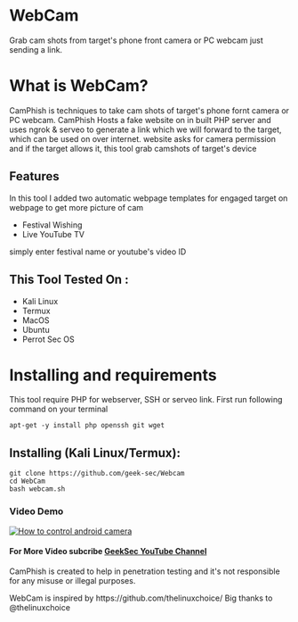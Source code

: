 # WebCam
Grab cam shots from target's phone front camera or PC webcam just sending a link.


# What is WebCam?
<p>CamPhish is techniques to take cam shots of target's phone fornt camera or PC webcam. CamPhish Hosts a fake website on in built PHP server and uses ngrok & serveo to generate a link which we will forward to the target, which can be used on over internet. website asks for camera permission and if the target allows it, this tool grab camshots of target's device</p>

## Features
<p>In this tool I added two automatic webpage templates for engaged target on webpage to get more picture of cam</p>
<ul>
  <li>Festival Wishing</li>
  <li>Live YouTube TV</li>
</ul>
<p>simply enter festival name or youtube's video ID</p>

## This Tool Tested On :
<ul>
  <li>Kali Linux</li>
  <li>Termux</li>
  <li>MacOS</li>
  <li>Ubuntu</li>
  <li>Perrot Sec OS</li>
</ul>

# Installing and requirements
<p>This tool require PHP for webserver, SSH or serveo link. First run following command on your terminal</p>

```
apt-get -y install php openssh git wget
```

## Installing (Kali Linux/Termux):

```
git clone https://github.com/geek-sec/Webcam
cd WebCam
bash webcam.sh
```
### Video Demo
[![How to control android camera]()]()
#### For More Video subcribe <a href="https://www.youtube.com/channel/UC8FveB0zS-9oh5YXH1peUyA">GeekSec YouTube Channel</a>
<p>CamPhish is created to help in penetration testing and it's not responsible for any misuse or illegal purposes.</p>
<p>WebCam is inspired by https://github.com/thelinuxchoice/ Big thanks to @thelinuxchoice</p>
